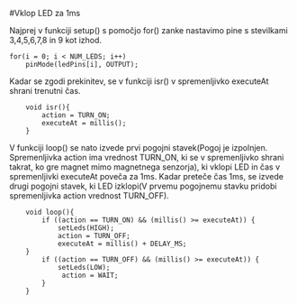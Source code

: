 #Vklop LED za 1ms

Najprej v funkciji setup() s pomočjo for() zanke nastavimo pine s stevilkami 3,4,5,6,7,8 in 9 kot izhod.

    for(i = 0; i < NUM_LEDS; i++)
        pinMode(ledPins[i], OUTPUT);
  
Kadar se zgodi prekinitev, se v funkciji isr() v spremenljivko executeAt shrani trenutni čas. 

        void isr(){
            action = TURN_ON;
            executeAt = millis();
        }
        
V funkciji loop() se nato izvede prvi pogojni stavek(Pogoj je izpolnjen. Spremenljivka action ima vrednost TURN_ON, ki se v spremenljivko shrani takrat, ko gre magnet mimo magnetnega senzorja), ki vklopi LED in čas v spremenljivki executeAt poveča za 1ms. Kadar preteče čas 1ms, se izvede drugi pogojni stavek, ki LED izklopi(V prvemu pogojnemu stavku pridobi spremenljivka action vrednost TURN_OFF).

        void loop(){
            if ((action == TURN_ON) && (millis() >= executeAt)) {
                setLeds(HIGH);
                action = TURN_OFF;
                executeAt = millis() + DELAY_MS;
        }
            if ((action == TURN_OFF) && (millis() >= executeAt)) {
                setLeds(LOW);
                 action = WAIT;
            }
        }
